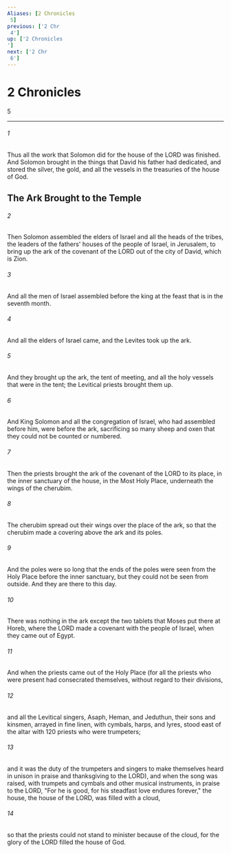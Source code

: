 ```yaml
---
Aliases: [2 Chronicles 5]
previous: ['2 Chr 4']
up: ['2 Chronicles']
next: ['2 Chr 6']
---
```

# 2 Chronicles 5

***
 

###### 1 
Thus all the work that Solomon did for the house of the LORD was finished. And Solomon brought in the things that David his father had dedicated, and stored the silver, the gold, and all the vessels in the treasuries of the house of God.  ## The Ark Brought to the Temple  

###### 2 
Then Solomon assembled the elders of Israel and all the heads of the tribes, the leaders of the fathers' houses of the people of Israel, in Jerusalem, to bring up the ark of the covenant of the LORD out of the city of David, which is Zion.  

###### 3 
And all the men of Israel assembled before the king at the feast that is in the seventh month.  

###### 4 
And all the elders of Israel came, and the Levites took up the ark.  

###### 5 
And they brought up the ark, the tent of meeting, and all the holy vessels that were in the tent; the Levitical priests brought them up.  

###### 6 
And King Solomon and all the congregation of Israel, who had assembled before him, were before the ark, sacrificing so many sheep and oxen that they could not be counted or numbered.  

###### 7 
Then the priests brought the ark of the covenant of the LORD to its place, in the inner sanctuary of the house, in the Most Holy Place, underneath the wings of the cherubim.  

###### 8 
The cherubim spread out their wings over the place of the ark, so that the cherubim made a covering above the ark and its poles.  

###### 9 
And the poles were so long that the ends of the poles were seen from the Holy Place before the inner sanctuary, but they could not be seen from outside. And they are there to this day.  

###### 10 
There was nothing in the ark except the two tablets that Moses put there at Horeb, where the LORD made a covenant with the people of Israel, when they came out of Egypt.  

###### 11 
And when the priests came out of the Holy Place (for all the priests who were present had consecrated themselves, without regard to their divisions,  

###### 12 
and all the Levitical singers, Asaph, Heman, and Jeduthun, their sons and kinsmen, arrayed in fine linen, with cymbals, harps, and lyres, stood east of the altar with 120 priests who were trumpeters;  

###### 13 
and it was the duty of the trumpeters and singers to make themselves heard in unison in praise and thanksgiving to the LORD), and when the song was raised, with trumpets and cymbals and other musical instruments, in praise to the LORD, "For he is good,  for his steadfast love endures forever," the house, the house of the LORD, was filled with a cloud,  

###### 14 
so that the priests could not stand to minister because of the cloud, for the glory of the LORD filled the house of God.
